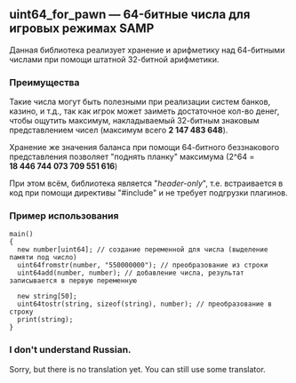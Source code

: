 ## uint64_for_pawn — 64-битные числа для игровых режимах SAMP
Данная библиотека реализует хранение и арифметику над 64-битными числами при помощи штатной 32-битной арифметики.

### Преимущества
Такие числа могут быть полезными при реализации систем банков, казино, и т.д., так как игрок может заиметь
достаточное кол-во денег, чтобы ощутить максимум, накладываемый 32-битным знаковым представлением чисел
(максимум всего **2 147 483 648**).

Хранение же значения баланса при помощи 64-битного беззнакового представления
позволяет "поднять планку" максимума (2^64 = **18 446 744 073 709 551 616**)

При этом всём, библиотека является "*header-only*", т.е. встраивается в код при помощи директивы "#include"
и не требует подгрузки плагинов.

### Пример использования
```pawn
main()
{
  new number[uint64]; // создание переменной для числа (выделение памяти под число)
  uint64fromstr(number, "550000000"); // преобразование из строки
  uint64add(number, number); // добавление числа, результат записывается в первую переменную

  new string[50];
  uint64tostr(string, sizeof(string), number); // преобразование в строку
  print(string);
}
```

### I don't understand Russian.
Sorry, but there is no translation yet. You can still use some translator.
